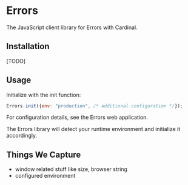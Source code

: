 # Errors

The JavaScript client library for Errors with Cardinal.

## Installation

[TODO]

## Usage

Initialize with the init function:

```javascript
Errors.init({env: "production", /* additional configuration */});
```

For configuration details, see the Errors web application.

The Errors library will detect your runtime environment and initialize it accordingly.

## Things We Capture

- window related stuff like size, browser string
- configured environment